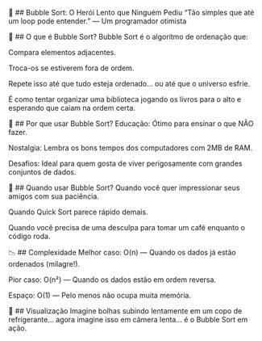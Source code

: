 🫧 ## Bubble Sort: O Herói Lento que Ninguém Pediu
“Tão simples que até um loop pode entender.” — Um programador otimista

🧠 ## O que é Bubble Sort?
Bubble Sort é o algoritmo de ordenação que:

Compara elementos adjacentes.

Troca-os se estiverem fora de ordem.

Repete isso até que tudo esteja ordenado... ou até que o universo esfrie.

É como tentar organizar uma biblioteca jogando os livros para o alto e esperando que caiam na ordem certa.

🐢 ## Por que usar Bubble Sort?
Educação: Ótimo para ensinar o que NÃO fazer.

Nostalgia: Lembra os bons tempos dos computadores com 2MB de RAM.

Desafios: Ideal para quem gosta de viver perigosamente com grandes conjuntos de dados.

🚀 ## Quando usar Bubble Sort?
Quando você quer impressionar seus amigos com sua paciência.

Quando Quick Sort parece rápido demais.

Quando você precisa de uma desculpa para tomar um café enquanto o código roda.

📉 ## Complexidade
Melhor caso: O(n) — Quando os dados já estão ordenados (milagre!).

Pior caso: O(n²) — Quando os dados estão em ordem reversa.

Espaço: O(1) — Pelo menos não ocupa muita memória.

🎨 ## Visualização
Imagine bolhas subindo lentamente em um copo de refrigerante... agora imagine isso em câmera lenta... é o Bubble Sort em ação.